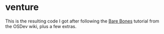 # venture
This is the resulting code I got after following the [Bare Bones](https://wiki.osdev.org/Bare_Bones) tutorial from the OSDev wiki, plus a few extras.
